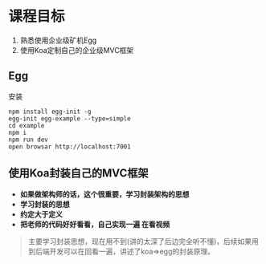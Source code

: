 # 课程目标 
1. 熟悉使用企业级矿机Egg
2. 使用Koa定制自己的企业级MVC框架
## Egg
安装
```
npm install egg-init -g
egg-init egg-example --type=simple
cd example 
npm i
npm run dev
open browsar http://localhost:7001
```

## 使用Koa封装自己的MVC框架
- **如果做架构师的话，这个很重要，学习封装架构的思想**
- **学习封装的思想**
- **约定大于定义**
- **把老师的代码好好看看，自己实现一遍 在看视频**
> 主要学习封装思想，现在用不到(讲的太深了后边完全听不懂)，后续如果用到后端开发可以在回看一遍，讲述了koa=>egg的封装原理。